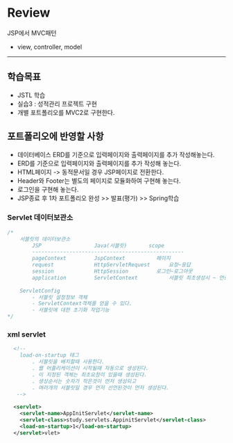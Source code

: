 # Review
JSP에서 MVC패턴
- view, controller, model

-----------------------------------------------------

## 학습목표
- JSTL 학습
- 실습3 : 성적관리 프로젝트 구현
- 개별 포트폴리오를 MVC2로 구현한다.

## 포트폴리오에 반영할 사항
- 데이터베이스 ERD를 기준으로 입력페이지와 출력페이지를 추가 작성해놓는다.
- ERD를 기준으로 입력페이지와 출력페이지를 추가 작성해 놓는다.
- HTML페이지 -> 동적문서일 경우 JSP페이지로 전환한다.
- Header와 Footer는 별도의 페이지로 모듈화하여 구현해 놓는다.
- 로그인을 구현해 놓는다.
- JSP종료 후 1차 포트폴리오 완성 >> 발표(평가) >> Spring학습

### Servlet 데이터보관소
```java
/*
	서블릿의 데이터보관소
		JSP					Java(서블릿)		scope
		-------------------------------------------------
		pageContext			JspContext			페이지
		request				HttpServletRequest		요청~응답
		session				HttpSession			로그인~로그아웃
		application			ServletContext			서블릿 최초생성시 ~ 언로드(톰캣,웹)종료
		
	ServletConfig
		- 서블릿 설정정보 객체
		- ServletContext객체를 얻을 수 있다.
		- 서블릿에 대한 초기화 작업기능
*/
```

### xml servlet
```xml
  <!-- 
  	load-on-startup 태그
  		. 서블릿을 배치할때 사용한다.
  		. 웹 어플리케이션이 시작될때 자동으로 생성된다.
  		. 이 지정된 객체는 최초요청이 있을때 생성된다.
  		. 생성순서는 숫자가 작은것이 먼저 생성되고 
  		. 여러개의 서블릿일 경우 먼저 선언된것이 먼저 생성된다.
   -->
  
  <servlet>
  	<servlet-name>AppInitServlet</servlet-name>
  	<servlet-class>study.servlets.AppinitServlet</servlet-class>
  	<load-on-startup>1</load-on-startup>
  </servlet>vlet>
```
